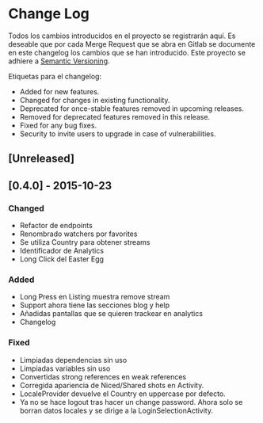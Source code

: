 # Change Log
Todos los cambios introducidos en el proyecto se registrarán aquí.
Es deseable que por cada Merge Request que se abra en Gitlab se documente en este changelog los cambios que se han introducido.
Este proyecto se adhiere a [Semantic Versioning](http://semver.org/).

Etiquetas para el changelog:
- Added for new features.
- Changed for changes in existing functionality.
- Deprecated for once-stable features removed in upcoming releases.
- Removed for deprecated features removed in this release.
- Fixed for any bug fixes.
- Security to invite users to upgrade in case of vulnerabilities.

## [Unreleased]

## [0.4.0] - 2015-10-23
### Changed
- Refactor de endpoints
- Renombrado watchers por favorites
- Se utiliza Country para obtener streams
- Identificador de Analytics
- Long Click del Easter Egg

### Added
- Long Press en Listing muestra remove stream
- Support ahora tiene las secciones blog y help
- Añadidas pantallas que se quieren trackear en analytics
- Changelog

### Fixed
- Limpiadas dependencias sin uso
- Limpiadas variables sin uso
- Convertidas strong references en weak references
- Corregida apariencia de Niced/Shared shots en Activity.
- LocaleProvider devuelve el Country en uppercase por defecto.
- Ya no se hace logout tras hacer un change password. Ahora solo se borran datos locales y se dirige a la LoginSelectionActivity.
